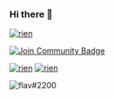 ### Hi there 👋

<a href=""><img src="https://discord.c99.nl/widget/theme-4/360783331962650624.png" alt="rien"/></a>


<a href="https://discord.gg/zJyE39J"><img src="https://img.shields.io/discord/699989534724849685?color=%235865F2&label=FlaviBot%20Support&style=for-the-badge" alt="Join Community Badge"/></a>
  
<a href=""><img src="https://img.shields.io/github/stars/flav-code?color=%23fec319&style=for-the-badge" alt="rien"/></a>
<a href=""><img src="https://img.shields.io/github/followers/flav-code?color=947cea&style=for-the-badge" alt="rien"/></a>
  

<img src="http://github-readme-streak-stats.herokuapp.com?user=flav-code&theme=tokyonight&hide_border=true" alt="flav#2200" />
<!--
**flav28/flav28** is a ✨ _special_ ✨ repository because its `README.md` (this file) appears on your GitHub profile.

Here are some ideas to get you started:

- 🔭 I’m currently working on ...
- 🌱 I’m currently learning ...
- 👯 I’m looking to collaborate on ...
- 🤔 I’m looking for help with ...
- 💬 Ask me about ...
- 📫 How to reach me: ...
- 😄 Pronouns: ...
- ⚡ Fun fact: ...
-->
